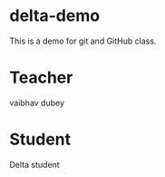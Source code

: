 # delta-demo
This is a demo for git and GitHub class.

# Teacher 
vaibhav dubey

# Student
Delta student